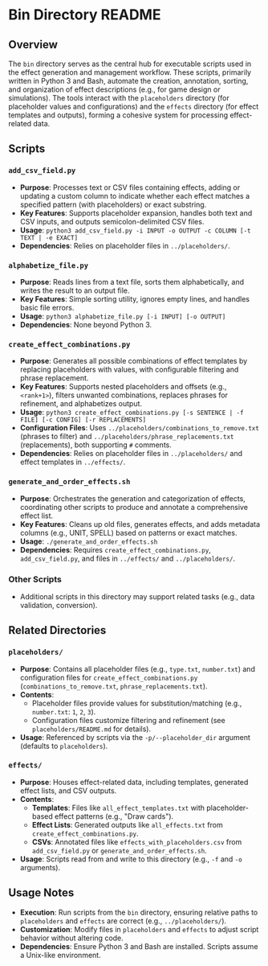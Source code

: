 # Bin Directory README

## Overview
The `bin` directory serves as the central hub for executable scripts used in the effect generation and management workflow. These scripts, primarily written in Python 3 and Bash, automate the creation, annotation, sorting, and organization of effect descriptions (e.g., for game design or simulations). The tools interact with the `placeholders` directory (for placeholder values and configurations) and the `effects` directory (for effect templates and outputs), forming a cohesive system for processing effect-related data.

## Scripts

### `add_csv_field.py`
- **Purpose**: Processes text or CSV files containing effects, adding or updating a custom column to indicate whether each effect matches a specified pattern (with placeholders) or exact substring.
- **Key Features**: Supports placeholder expansion, handles both text and CSV inputs, and outputs semicolon-delimited CSV files.
- **Usage**: `python3 add_csv_field.py -i INPUT -o OUTPUT -c COLUMN [-t TEXT | -e EXACT]`
- **Dependencies**: Relies on placeholder files in `../placeholders/`.

### `alphabetize_file.py`
- **Purpose**: Reads lines from a text file, sorts them alphabetically, and writes the result to an output file.
- **Key Features**: Simple sorting utility, ignores empty lines, and handles basic file errors.
- **Usage**: `python3 alphabetize_file.py [-i INPUT] [-o OUTPUT]`
- **Dependencies**: None beyond Python 3.

### `create_effect_combinations.py`
- **Purpose**: Generates all possible combinations of effect templates by replacing placeholders with values, with configurable filtering and phrase replacement.
- **Key Features**: Supports nested placeholders and offsets (e.g., `<rank+1>`), filters unwanted combinations, replaces phrases for refinement, and alphabetizes output.
- **Usage**: `python3 create_effect_combinations.py [-s SENTENCE | -f FILE] [-c CONFIG] [-r REPLACEMENTS]`
- **Configuration Files**: Uses `../placeholders/combinations_to_remove.txt` (phrases to filter) and `../placeholders/phrase_replacements.txt` (replacements), both supporting `#` comments.
- **Dependencies**: Relies on placeholder files in `../placeholders/` and effect templates in `../effects/`.

### `generate_and_order_effects.sh`
- **Purpose**: Orchestrates the generation and categorization of effects, coordinating other scripts to produce and annotate a comprehensive effect list.
- **Key Features**: Cleans up old files, generates effects, and adds metadata columns (e.g., UNIT, SPELL) based on patterns or exact matches.
- **Usage**: `./generate_and_order_effects.sh`
- **Dependencies**: Requires `create_effect_combinations.py`, `add_csv_field.py`, and files in `../effects/` and `../placeholders/`.

### Other Scripts
- Additional scripts in this directory may support related tasks (e.g., data validation, conversion).

## Related Directories

### `placeholders/`
- **Purpose**: Contains all placeholder files (e.g., `type.txt`, `number.txt`) and configuration files for `create_effect_combinations.py` (`combinations_to_remove.txt`, `phrase_replacements.txt`).
- **Contents**: 
  - Placeholder files provide values for substitution/matching (e.g., `number.txt`: `1`, `2`, `3`).
  - Configuration files customize filtering and refinement (see `placeholders/README.md` for details).
- **Usage**: Referenced by scripts via the `-p/--placeholder_dir` argument (defaults to `placeholders`).

### `effects/`
- **Purpose**: Houses effect-related data, including templates, generated effect lists, and CSV outputs.
- **Contents**:
  - **Templates**: Files like `all_effect_templates.txt` with placeholder-based effect patterns (e.g., "Draw <number> cards").
  - **Effect Lists**: Generated outputs like `all_effects.txt` from `create_effect_combinations.py`.
  - **CSVs**: Annotated files like `effects_with_placeholders.csv` from `add_csv_field.py` or `generate_and_order_effects.sh`.
- **Usage**: Scripts read from and write to this directory (e.g., `-f` and `-o` arguments).

## Usage Notes
- **Execution**: Run scripts from the `bin` directory, ensuring relative paths to `placeholders` and `effects` are correct (e.g., `../placeholders/`).
- **Customization**: Modify files in `placeholders` and `effects` to adjust script behavior without altering code.
- **Dependencies**: Ensure Python 3 and Bash are installed. Scripts assume a Unix-like environment.
